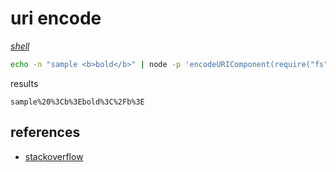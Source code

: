 # uri encode

*[shell](../README.md#shell)*

```sh
echo -n "sample <b>bold</b>" | node -p 'encodeURIComponent(require("fs").readFileSync(0))'
```

results

```
sample%20%3Cb%3Ebold%3C%2Fb%3E
```

## references

- [stackoverflow](https://stackoverflow.com/questions/296536/how-to-urlencode-data-for-curl-command)
